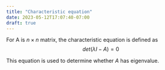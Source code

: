 ```yaml
---
title: "Characteristic equation"
date: 2023-05-12T17:07:40-07:00
draft: true
---
```


For A is $n \times n$ matrix, the characteristic equation is defined as
$$
det (\lambda I - A) = 0
$$

This equation is used to determine whether $A$ has eigenvalue.